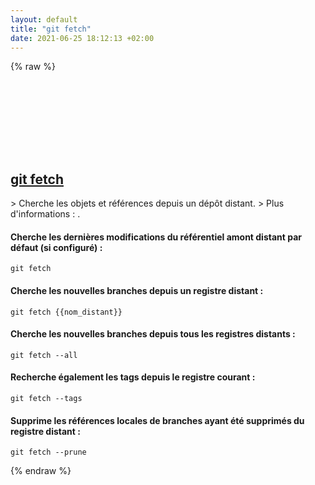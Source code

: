 ```yaml
---
layout: default
title: "git fetch"
date: 2021-06-25 18:12:13 +02:00
---
```

{% raw %}
<h2 id="git-fetch">
  <a href="/fr/common/git-fetch.html">git fetch</a> <a href="#git-fetch"><svg class="icon">
    <use href="/assets/images/unicode_sprite.svg#link" />
  </svg></a>
</h2>
> Cherche les objets et références depuis un dépôt distant.
> Plus d'informations : <https://git-scm.com/docs/git-fetch>.

#### Cherche les dernières modifications du référentiel amont distant par défaut (si configuré) :
```shell
git fetch
```
#### Cherche les nouvelles branches depuis un registre distant :
```shell
git fetch {{nom_distant}}
```
#### Cherche les nouvelles branches depuis tous les registres distants :
```shell
git fetch --all
```
#### Recherche également les tags depuis le registre courant :
```shell
git fetch --tags
```
#### Supprime les références locales de branches ayant été supprimés du registre distant :
```shell
git fetch --prune
```
{% endraw %}
